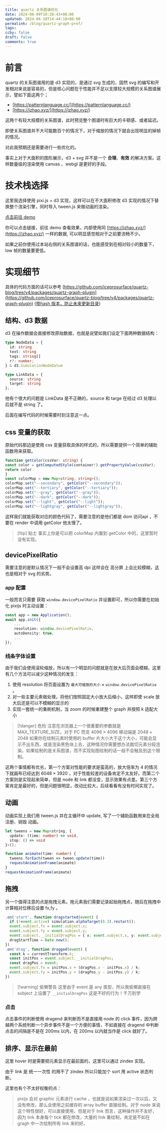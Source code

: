 ```yaml
---
title: quartz 关系图谱优化
date: 2024-06-09T10:30:43+08:00
updated: 2024-06-18T14:44:18+08:00
permalink: /blog/quartz-graph-pref/
tags: 
ccby: false
draft: false
comments: true
---
```


# 前言

quartz 的关系图谱用的是 d3 实现的，是通过 svg 生成的，固然 svg 的编写和开发相对来说是容易的，但是核心问题在于性能并不足以支撑较大规模的关系图谱展示，譬如下面这两个；

+ [https://patternlanguage.cc/](https://patternlanguage.cc/)
+ [https://jzhao.xyz/](https://jzhao.xyz/)

这两个有较大规模的关系图谱，此时预览整个图谱时有巨大的卡顿感、或者延迟。

即使关系图谱并不大可能数百个的情况下，对于缩放的情况下就会出现明显的掉帧的情况。

对此我预期还是需要进行一些优化的。

事实上对于大面积的图形展示，d3 + svg 并不是一个 **合理**、**有效** 的解决方案。这样数量级的渲染使用 canvas 、webgl 是更好的手段。

# 技术栈选择

这里我选择使用 pixi.js + d3 实现，这样可以在不大面积修改 d3 实现的情况下替换整个渲染引擎，同时导入 tween.js 来做动画的渲染。

[点击前往 demo](https://cdn.iceprosurface.com/demo/d3-pixi-js-graph/)

你可以点击链接，前往 demo 查看效果，内部使用同 [https://jzhao.xyz/](https://jzhao.xyz/) 一样的数据, 可以明显感觉相对于之前要流畅不少。

如果之前你使用过本站右侧的关系图谱的话，也能感受到在相对较小的数量下，low 帧的数量要更低。

# 实现细节

具体的代码方面的话可以参考 [https://github.com/iceprosurface/quartz-blog/tree/v4/packages/quartz-graph-plugin](https://github.com/iceprosurface/quartz-blog/tree/v4/packages/quartz-graph-plugin) ([带hash 版本，防止未来更新目录](https://github.com/iceprosurface/quartz-blog/tree/96a5964e532e6acf7136085d49ea92833e040748/packages/quartz-graph-plugin))

## 结构、d3 数据

d3 在操作数据会直接修改原始数据，也就是说譬如我们设定下面两种数据结构：

```ts
type NodeData = {
  id: string
  text: string
  tags: string[]
  r?: number;
} & d3.SimulationNodeDatum

type LinkData = {
  source: string
  target: string
};
```

他有个很大的问题是 LinkData 是不正确的，source 和 targe 在经过 d3 处理以后就不是 string 了。

后面在编写代码的时候需要时刻注意这一点。

## css 变量的获取

原始代码那边是使用 css 变量获取具体的样式的，所以需要提供一个简单的辅助函数用来获取。


```typescript
function getColor(cssVar: string) {
const color = getComputedStyle(container!).getPropertyValue(cssVar);
return color
}
const colorMap = new Map<string, string>();
colorMap.set("--secondary", getColor("--secondary"));
colorMap.set("--tertiary", getColor("--tertiary"));
colorMap.set("--gray", getColor("--gray"));
colorMap.set("--dark", getColor("--dark"));
colorMap.set("--light", getColor("--light"));
colorMap.set("--lightgray", getColor("--lightgray"));
```

这样我们就能获取对应的颜色代码了，需要注意的是他们都是 dom 访问api ，不要在 render 中调用 getColor 他太慢了。

> [!tip] 贴士
> 事实上你是可以把 colorMap 内置到 getColor 中的，这里暂时没有实现。


## devicePixelRatio

需要注意的是默认情况下一般不会设置高 dpi 这样会在 高分屏 上会比较模糊，这也是相对于 svg 的劣势。


### app 配置

一般而言只需要 获取 `window.devicePixelRatio` 并设置即可，所以你需要在初始化 pixijs 时主动设置：

```typescript
const app = new Application();
await app.init({
	...
	resolution: window.devicePixelRatio,
	autoDensity: true,
	...
});
```

### 线条字体设置

由于我们会使用滚轮缩放，所以有一个明显的问题就是在放大后页面会模糊，这里有几个方法可以减少这种情况的发生：

1. 使用 resolution 将页面设置为 `最大可缩放的大小` $\times$  `window.devicePixelRatio` 。
2. 对一些主要元素做处理，将他们按照固定大小放大后缩小，这样即使 scale 放大后还是可以不模糊的显示的
3. 实现一套统一的重刷机制，当 zoom 的时候重建整个 graph 并按照 k 适配大小

> [!danger] 危险
> 注意在浏览器上一个很重要的参数就是 MAX_TEXTURE_SIZE，对于 PC 而言 $4096\times4096$  移动端是 $2048\times2048$
> 如果你在绘制元素时使用的 buffer 片大小大于这个大小，可能会显示不出东西，或是渲染黑色块上去，这种情况你需要想办法裁切元素分段渲染。如果绘制的是关系图谱，而不实现贴图绘制的话一般不会触及到这个限制。


这两个事情都有优劣，第一个方案对性能的要求是蛮高的，放大倍率为 4 的情况下就画布已经达到 $6048\times3920$ ，对于性能较差的设备肯定不太友好。而第二个方案则是实现起来简单，但是 node 和 link 都没变，显示效果有点差。第三个方案肯定是最好的，但是问题很明显，改动比较大，后续看看有没有时间实现了。

## 动画

动画实现上我们用 tween.js 并在主循环中 update, 写了一个辅助函数用来在全局注册、销毁 动画。

```typescript
let tweens = new Map<string, {
  update: (time: number) => void,
  stop: () => void
}>();

function animate(time: number) {
  tweens.forEach(tween => tween.update(time))
  requestAnimationFrame(animate)
}
requestAnimationFrame(animate)
```


## 拖拽

另一个值得注意的点是拖拽元素。拖元素我们需要记录起始拖拽点，随后在拖拽中计算相对位移后设置 fx,fy 。

```typescript
.on('start', function dragstarted(event) {
  if (!event.active) simulation.alphaTarget(0.3).restart();
  event.subject.fx = event.subject.x;
  event.subject.fy = event.subject.y;
  event.subject.__initialDragPos = { x: event.subject.x, y: event.subject.y, fx: event.subject.fx, fy: event.subject.fy };
  dragStartTime = Date.now();
})
.on('drag', function dragged(event) {
  const k = currentTransform.k;
  const initPos = event.subject.__initialDragPos;
  const dragPos = event;
  event.subject.fx = initPos.x + (dragPos.x - initPos.x) / k;
  event.subject.fy = initPos.y + (dragPos.y - initPos.y) / k;
})
```

> [!warning] 偷懒警告
> 这里由于 event 是 any 类型，所以我偷懒直接在 subject 上设置了 `__initialDragPos` 这是不好的行为！千万别学

### 点击

点击事件的判断使用 dragend 来判断而不是直接用 node 的 click 事件，因为跨越两个系统判断一个异步事件不是一个方便的事情，不如直接在 dragend 中判断点击的间隔是不是在 200ms 以内，在 200ms 以内就当作是 click 就好了。

## 排序、显示在最前

这里 hover 时是需要把元素显示在最前面的，这里可以通过 zindex 实现。

由于 link 是 统一一次性 的用不了 zindex 所以只能加个 sort 用 active 状态判断。

这里也有个不太好权衡的点：

> pixijs 会对 graphic 元素进行 cache ，也就是说如果渲染过一次以后，又没有修改，那么会使用之前缓存的 array buffer 直接绘制。对于 node 来说这个特性很好，可以直接使用，但是对于 link 而言，这种操作并不友好，因为 link 本身每个 tick 都在修改，大量的 link 重绘制，肯定是不如在 gragh 中一次绘制所有 link 来的好。



